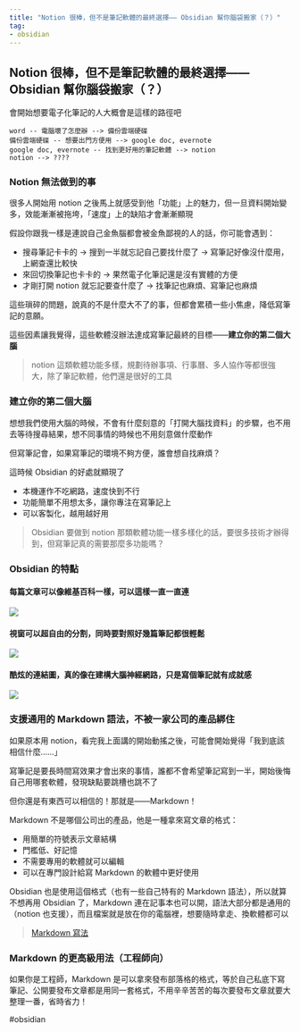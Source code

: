```yaml
---
title: "Notion 很棒，但不是筆記軟體的最終選擇—— Obsidian 幫你腦袋搬家（？）"
tag: 
- obsidian
---
```


##  Notion 很棒，但不是筆記軟體的最終選擇—— Obsidian 幫你腦袋搬家（？）
會開始想要電子化筆記的人大概會是這樣的路徑吧
```
word -- 電腦壞了怎麼辦 --> 備份雲端硬碟
備份雲端硬碟 -- 想要出門方便用 --> google doc, evernote
google doc, evernote -- 找到更好用的筆記軟體 --> notion
notion --> ????
```

### Notion 無法做到的事

很多人開始用 notion 之後馬上就感受到他「功能」上的魅力，但一旦資料開始變多，效能漸漸被拖垮，「速度」上的缺陷才會漸漸顯現

假設你跟我一樣是連說自己金魚腦都會被金魚鄙視的人的話，你可能會遇到：
- 搜尋筆記卡卡的 -> 搜到一半就忘記自己要找什麼了 -> 寫筆記好像沒什麼用，上網查還比較快
- 來回切換筆記也卡卡的 -> 果然電子化筆記還是沒有實體的方便
- 才剛打開 notion 就忘記要查什麼了 -> 找筆記也麻煩、寫筆記也麻煩

這些瑣碎的問題，說真的不是什麼大不了的事，但都會累積一些小焦慮，降低寫筆記的意願。

這些因素讓我覺得，這些軟體沒辦法達成寫筆記最終的目標——**建立你的第二個大腦**

>notion 這類軟體功能多樣，規劃待辦事項、行事曆、多人協作等都很強大，除了筆記軟體，他們還是很好的工具


### 建立你的第二個大腦

想想我們使用大腦的時候，不會有什麼刻意的「打開大腦找資料」的步驟，也不用去等待搜尋結果，想不同事情的時候也不用刻意做什麼動作

但寫筆記會，如果寫筆記的環境不夠方便，誰會想自找麻煩？

這時候 Obsidian 的好處就顯現了
- 本機運作不吃網路，速度快到不行
- 功能簡單不用想太多，讓你專注在寫筆記上
- 可以客製化，越用越好用

>Obsidian 要做到 notion 那類軟體功能一樣多樣化的話，要很多技術才辦得到，但寫筆記真的需要那麼多功能嗎？


### Obsidian 的特點
#### 每篇文章可以像維基百科一樣，可以這樣一直一直連
![](https://i.imgur.com/sHP6k1J.png)

#### 視窗可以超自由的分割，同時要對照好幾篇筆記都很輕鬆
![](https://i.imgur.com/JrG2CrN.jpg)

#### 酷炫的連結圖，真的像在建構大腦神經網路，只是寫個筆記就有成就感
![](https://i.imgur.com/J4DIWcV.jpg)


###  支援通用的 Markdown 語法，不被一家公司的產品綁住

 如果原本用 notion，看完我上面講的開始動搖之後，可能會開始覺得「我到底該相信什麼……」
 
 寫筆記是要長時間寫效果才會出來的事情，誰都不會希望筆記寫到一半，開始後悔自己用哪套軟體，發現缺點要跳槽也跳不了
 
但你還是有東西可以相信的！那就是——Markdown！

Markdown 不是哪個公司出的產品，他是一種拿來寫文章的格式：
- 用簡單的符號表示文章結構
- 門檻低、好記憶
- 不需要專用的軟體就可以編輯
- 可以在專門設計給寫 Markdown 的軟體中更好使用

Obsidian 也是使用這個格式（也有一些自己特有的 Markdown 語法），所以就算不想再用 Obsidian 了，Markdown 連在記事本也可以開，語法大部分都是通用的（notion 也支援），而且檔案就是放在你的電腦裡，想要隨時拿走、換軟體都可以

> [Markdown 寫法](https://www.markdownguide.org/cheat-sheet)

### Markdown 的更高級用法（工程師向）

如果你是工程師，Markdown 是可以拿來發布部落格的格式，等於自己私底下寫筆記、公開要發布文章都是用同一套格式，不用辛辛苦苦的每次要發布文章就要大整理一番，省時省力！

#obsidian